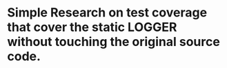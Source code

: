 # Simple Research on test coverage that cover the static LOGGER without touching the original source code.
